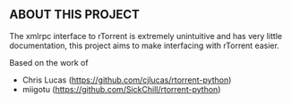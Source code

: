 ABOUT THIS PROJECT
------------------

The xmlrpc interface to rTorrent is extremely unintuitive and has very little
documentation, this project aims to make interfacing with rTorrent easier.

Based on the work of

- Chris Lucas (https://github.com/cjlucas/rtorrent-python)
- miigotu (https://github.com/SickChill/rtorrent-python)
